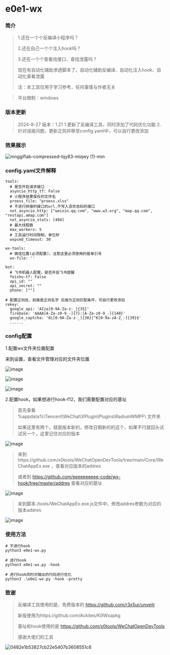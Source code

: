 # e0e1-wx

### 简介

> 1.还在一个个反编译小程序吗？
>
> 2.还在自己一个个注入hook吗？
>
> 3.还在一个个查看找接口、查找泄露吗？
>
> 现在有自动化辅助渗透脚本了，自动化辅助反编译、自动化注入hook、自动化查看泄露
>
> 注：本工具仅用于学习参考，任何事情与作者无关

> 平台限制：windows



### 版本更新

> 2024-8-27  版本：1.21
> 1.更新了反编译工具，同时添加了代码优化功能
> 2.针对误报问题，更新正则并移至config.yaml中，可以自行更改添加



### 效果展示

![mnggiflab-compressed-lqy83-miqwy (1)-min](https://github.com/eeeeeeeeee-code/e0e1-wx/assets/115862499/24a56b9f-29fb-4fee-9112-fdd125824f0d)



### config.yaml文件解释

```
tools:
  # 是否开启请求接口
  asyncio_http_tf: False
  # 小程序结果保存的文件名
  proess_file: "proess.xlsx"
  # 不进行拼接的接口的url,不写入该状态码的接口
  not_asyncio_http: ["weixin.qq.com", "www.w3.org", "map.qq.com", "restapi.amap.com"]
  not_asyncio_stats: [404]
  # 最大线程数
  max_workers: 5
  # 工具运行时间限制，单位秒
  wxpcmd_timeout: 30

wx-tools:
  # 微信位置(必须配置)，注意这里必须使用的是单引号
  wx-file: ''

bot:
  # 飞书机器人配置，是否开启飞书提醒
  feishu-tf: False
  api_id: ""
  api_secret: ""
  phone: [""]
  
# 配置正则处，前面是正则名字 后面为正则匹配条件，可自行更改添加
rekey:
  google_api: 'AIza[0-9A-Za-z-_]{35}'
  firebase: 'AAAA[A-Za-z0-9_-]{7}:[A-Za-z0-9_-]{140}'
  google_captcha: '6L[0-9A-Za-z-_]{38}|^6[0-9a-zA-Z_-]{39}$'
  ......
```



### config配置

1.配置wx文件夹位置配置

来到设置，查看文件管理对应的文件夹位置

![image](https://github.com/eeeeeeeeee-code/e0e1-wx/assets/115862499/0430a112-22bf-4071-8ffe-01d595d62f93)

![image](https://github.com/eeeeeeeeee-code/e0e1-wx/assets/115862499/191392dc-c79c-43d9-acd3-86285a1df5fe)

![image](https://github.com/eeeeeeeeee-code/e0e1-wx/assets/115862499/abc71f6d-5667-41df-9d24-4d855b175018)

2.配置hook，如果想进行hook-f12，我们需要配置对应的基址

> 首先查看 %appdata%\Tencent\WeChat\XPlugin\Plugins\RadiumWMPF\ 文件夹
>
> 如果这里有两个，就是版本新的，修改日期新的的这个，如果不行就回头试试另一个，这里记住对应的版本

![image](https://github.com/eeeeeeeeee-code/e0e1-wx/assets/115862499/5d96cf56-36be-4c1a-b05a-43efd0a07a86)

> 来到https://github.com/x0tools/WeChatOpenDevTools/tree/main/Core/WeChatAppEx.exe  ，查看对应版本的addres
>
> 或者到 https://github.com/eeeeeeeeee-code/wx-hook/tree/master/addres  查看对应的基址

![image](https://github.com/eeeeeeeeee-code/e0e1-wx/assets/115862499/b0f5efd0-36e4-4f2d-8e48-4ccbe418d98b)

> 来到脚本./tools/WeChatAppEx.exe.js文件中，修改addres参数为对应的版本addres

![image](https://github.com/eeeeeeeeee-code/e0e1-wx/assets/115862499/12dfb004-6bcb-4935-a3c8-99992efb9107)



### 使用方法

```
# 不进行hook
python3 e0e1-wx.py

# 进行hook
python3 e0e1-wx.py -hook

# 进行hook同时对输出的代码进行优化
python3 .\e0e1-wx.py -hook -pretty
```



### 致谢

> 反编译工具使用的是，免费版本的 https://github.com/r3x5ur/unveilr
>
> 新版使用为https://github.com/Ackites/KillWxapkg
>
> 基址和hook使用的是 https://github.com/x0tools/WeChatOpenDevTools
>
> 感谢大佬们的工具

![0482e1b53827cb22e5407b3608551c6](https://github.com/eeeeeeeeee-code/e0e1-wx/assets/115862499/949d3706-4425-46e6-9f92-f86043689810)
